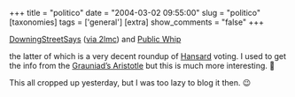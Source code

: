 +++
title = "politico"
date = "2004-03-02 09:55:00"
slug = "politico"
[taxonomies]
tags = ['general']
[extra]
show_comments = "false"
+++

[DowningStreetSays](http://www.downingstreetsays.com/) ([via 2lmc](http://2lmc.org/spool/id/4038)) and [Public Whip](http://www.publicwhip.org.uk)

the latter of which is a very decent roundup of [Hansard](http://www.parliament.uk/hansard/hansard.cfm) voting. I used to get the info from the [Grauniad’s Aristotle](http://politics.guardian.co.uk/aristotle/) but this is much more interesting. 🙂

This all cropped up yesterday, but I was too lazy to blog it then. 😉
